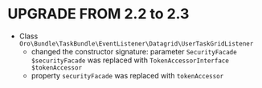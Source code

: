 UPGRADE FROM 2.2 to 2.3
=======================

- Class `Oro\Bundle\TaskBundle\EventListener\Datagrid\UserTaskGridListener`
    - changed the constructor signature: parameter `SecurityFacade $securityFacade` was replaced with `TokenAccessorInterface $tokenAccessor`
    - property `securityFacade` was replaced with `tokenAccessor`
